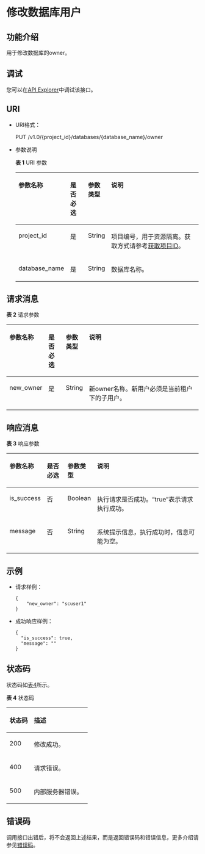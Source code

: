 # 修改数据库用户<a name="dli_02_0164"></a>

## 功能介绍<a name="sea3430ef1bf04eca94081b5ac8eaf9e0"></a>

用于修改数据库的owner。

## 调试<a name="section556523314214"></a>

您可以在[API Explorer](https://apiexplorer.developer.huaweicloud.com/apiexplorer/doc?product=DLI&api=UpdateDatabaseOwner)中调试该接口。

## URI<a name="s8a8a0607d0f64fef8c4e1772fbd12d47"></a>

-   URI格式：

    PUT /v1.0/\{project\_id\}/databases/\{database\_name\}/owner

-   参数说明

    **表 1**  URI 参数

    <a name="zh-cn_topic_0069077904_table5958585"></a>
    <table><thead align="left"><tr id="zh-cn_topic_0069077904_row4410301"><th class="cellrowborder" valign="top" width="18.051805180518052%" id="mcps1.2.5.1.1"><p id="aaf1abcbc3ede4c7b9be494924a4cae5d"><a name="aaf1abcbc3ede4c7b9be494924a4cae5d"></a><a name="aaf1abcbc3ede4c7b9be494924a4cae5d"></a>参数名称</p>
    </th>
    <th class="cellrowborder" valign="top" width="10.531053105310532%" id="mcps1.2.5.1.2"><p id="a973b60dcc55b40f0b350c8c7c0a06a35"><a name="a973b60dcc55b40f0b350c8c7c0a06a35"></a><a name="a973b60dcc55b40f0b350c8c7c0a06a35"></a>是否必选</p>
    </th>
    <th class="cellrowborder" valign="top" width="12.121212121212121%" id="mcps1.2.5.1.3"><p id="p1536216410719"><a name="p1536216410719"></a><a name="p1536216410719"></a>参数类型</p>
    </th>
    <th class="cellrowborder" valign="top" width="59.2959295929593%" id="mcps1.2.5.1.4"><p id="zh-cn_topic_0069077904_p165489262167"><a name="zh-cn_topic_0069077904_p165489262167"></a><a name="zh-cn_topic_0069077904_p165489262167"></a>说明</p>
    </th>
    </tr>
    </thead>
    <tbody><tr id="row512855414118"><td class="cellrowborder" valign="top" width="18.051805180518052%" headers="mcps1.2.5.1.1 "><p id="zh-cn_topic_0069077803_p43412436"><a name="zh-cn_topic_0069077803_p43412436"></a><a name="zh-cn_topic_0069077803_p43412436"></a>project_id</p>
    </td>
    <td class="cellrowborder" valign="top" width="10.531053105310532%" headers="mcps1.2.5.1.2 "><p id="zh-cn_topic_0069077803_p26746391"><a name="zh-cn_topic_0069077803_p26746391"></a><a name="zh-cn_topic_0069077803_p26746391"></a>是</p>
    </td>
    <td class="cellrowborder" valign="top" width="12.121212121212121%" headers="mcps1.2.5.1.3 "><p id="p173622413712"><a name="p173622413712"></a><a name="p173622413712"></a>String</p>
    </td>
    <td class="cellrowborder" valign="top" width="59.2959295929593%" headers="mcps1.2.5.1.4 "><p id="p1310472724012"><a name="p1310472724012"></a><a name="p1310472724012"></a>项目编号，用于资源隔离。获取方式请参考<a href="获取项目ID.md">获取项目ID</a>。</p>
    </td>
    </tr>
    <tr id="zh-cn_topic_0069077904_row41144912"><td class="cellrowborder" valign="top" width="18.051805180518052%" headers="mcps1.2.5.1.1 "><p id="zh-cn_topic_0069077904_p44403613"><a name="zh-cn_topic_0069077904_p44403613"></a><a name="zh-cn_topic_0069077904_p44403613"></a>database_name</p>
    </td>
    <td class="cellrowborder" valign="top" width="10.531053105310532%" headers="mcps1.2.5.1.2 "><p id="zh-cn_topic_0069077904_p39922890"><a name="zh-cn_topic_0069077904_p39922890"></a><a name="zh-cn_topic_0069077904_p39922890"></a>是</p>
    </td>
    <td class="cellrowborder" valign="top" width="12.121212121212121%" headers="mcps1.2.5.1.3 "><p id="p103621649712"><a name="p103621649712"></a><a name="p103621649712"></a>String</p>
    </td>
    <td class="cellrowborder" valign="top" width="59.2959295929593%" headers="mcps1.2.5.1.4 "><p id="p1742159183711"><a name="p1742159183711"></a><a name="p1742159183711"></a>数据库名称。</p>
    </td>
    </tr>
    </tbody>
    </table>


## 请求消息<a name="section3676952121511"></a>

**表 2**  请求参数

<a name="zh-cn_topic_0069077904_table26855138"></a>
<table><thead align="left"><tr id="zh-cn_topic_0069077904_row58561923"><th class="cellrowborder" valign="top" width="13.118811881188119%" id="mcps1.2.5.1.1"><p id="a93a2e992dc85410cbbe874f8865ad782"><a name="a93a2e992dc85410cbbe874f8865ad782"></a><a name="a93a2e992dc85410cbbe874f8865ad782"></a>参数名称</p>
</th>
<th class="cellrowborder" valign="top" width="9.653465346534654%" id="mcps1.2.5.1.2"><p id="zh-cn_topic_0069077904_p197866496166"><a name="zh-cn_topic_0069077904_p197866496166"></a><a name="zh-cn_topic_0069077904_p197866496166"></a>是否必选</p>
</th>
<th class="cellrowborder" valign="top" width="9.05940594059406%" id="mcps1.2.5.1.3"><p id="zh-cn_topic_0069077904_p197867498161"><a name="zh-cn_topic_0069077904_p197867498161"></a><a name="zh-cn_topic_0069077904_p197867498161"></a>参数类型</p>
</th>
<th class="cellrowborder" valign="top" width="68.16831683168317%" id="mcps1.2.5.1.4"><p id="zh-cn_topic_0069077904_p97864498169"><a name="zh-cn_topic_0069077904_p97864498169"></a><a name="zh-cn_topic_0069077904_p97864498169"></a>说明</p>
</th>
</tr>
</thead>
<tbody><tr id="zh-cn_topic_0069077904_row32753783"><td class="cellrowborder" valign="top" width="13.118811881188119%" headers="mcps1.2.5.1.1 "><p id="zh-cn_topic_0069077904_p35810771"><a name="zh-cn_topic_0069077904_p35810771"></a><a name="zh-cn_topic_0069077904_p35810771"></a>new_owner</p>
</td>
<td class="cellrowborder" valign="top" width="9.653465346534654%" headers="mcps1.2.5.1.2 "><p id="zh-cn_topic_0069077904_p14991335"><a name="zh-cn_topic_0069077904_p14991335"></a><a name="zh-cn_topic_0069077904_p14991335"></a>是</p>
</td>
<td class="cellrowborder" valign="top" width="9.05940594059406%" headers="mcps1.2.5.1.3 "><p id="zh-cn_topic_0069077904_p6338652"><a name="zh-cn_topic_0069077904_p6338652"></a><a name="zh-cn_topic_0069077904_p6338652"></a>String</p>
</td>
<td class="cellrowborder" valign="top" width="68.16831683168317%" headers="mcps1.2.5.1.4 "><p id="zh-cn_topic_0069077904_p43668826"><a name="zh-cn_topic_0069077904_p43668826"></a><a name="zh-cn_topic_0069077904_p43668826"></a>新owner名称。新用户必须是当前租户下的子用户。</p>
</td>
</tr>
</tbody>
</table>

## 响应消息<a name="section149587205166"></a>

**表 3**  响应参数

<a name="zh-cn_topic_0069077904_table31581451"></a>
<table><thead align="left"><tr id="zh-cn_topic_0069077904_row58930111"><th class="cellrowborder" valign="top" width="13.271327132713273%" id="mcps1.2.5.1.1"><p id="zh-cn_topic_0069077904_p166743810178"><a name="zh-cn_topic_0069077904_p166743810178"></a><a name="zh-cn_topic_0069077904_p166743810178"></a>参数名称</p>
</th>
<th class="cellrowborder" valign="top" width="11.761176117611761%" id="mcps1.2.5.1.2"><p id="p6328181315236"><a name="p6328181315236"></a><a name="p6328181315236"></a>是否必选</p>
</th>
<th class="cellrowborder" valign="top" width="12.921292129212922%" id="mcps1.2.5.1.3"><p id="a58e59e9371174764aa6e22c379bf4e23"><a name="a58e59e9371174764aa6e22c379bf4e23"></a><a name="a58e59e9371174764aa6e22c379bf4e23"></a>参数类型</p>
</th>
<th class="cellrowborder" valign="top" width="62.04620462046204%" id="mcps1.2.5.1.4"><p id="zh-cn_topic_0069077904_p867193813174"><a name="zh-cn_topic_0069077904_p867193813174"></a><a name="zh-cn_topic_0069077904_p867193813174"></a>说明</p>
</th>
</tr>
</thead>
<tbody><tr id="zh-cn_topic_0069077904_row55469345"><td class="cellrowborder" valign="top" width="13.271327132713273%" headers="mcps1.2.5.1.1 "><p id="zh-cn_topic_0069077904_p63831923"><a name="zh-cn_topic_0069077904_p63831923"></a><a name="zh-cn_topic_0069077904_p63831923"></a>is_success</p>
</td>
<td class="cellrowborder" valign="top" width="11.761176117611761%" headers="mcps1.2.5.1.2 "><p id="p1232811312313"><a name="p1232811312313"></a><a name="p1232811312313"></a>否</p>
</td>
<td class="cellrowborder" valign="top" width="12.921292129212922%" headers="mcps1.2.5.1.3 "><p id="zh-cn_topic_0069077904_p41939966"><a name="zh-cn_topic_0069077904_p41939966"></a><a name="zh-cn_topic_0069077904_p41939966"></a>Boolean</p>
</td>
<td class="cellrowborder" valign="top" width="62.04620462046204%" headers="mcps1.2.5.1.4 "><p id="p15380173521417"><a name="p15380173521417"></a><a name="p15380173521417"></a>执行请求是否成功。<span class="parmvalue" id="parmvalue10405423161014"><a name="parmvalue10405423161014"></a><a name="parmvalue10405423161014"></a>“true”</span>表示请求执行成功。</p>
</td>
</tr>
<tr id="zh-cn_topic_0069077904_row39702459"><td class="cellrowborder" valign="top" width="13.271327132713273%" headers="mcps1.2.5.1.1 "><p id="zh-cn_topic_0069077904_p61782645"><a name="zh-cn_topic_0069077904_p61782645"></a><a name="zh-cn_topic_0069077904_p61782645"></a>message</p>
</td>
<td class="cellrowborder" valign="top" width="11.761176117611761%" headers="mcps1.2.5.1.2 "><p id="p1932811319235"><a name="p1932811319235"></a><a name="p1932811319235"></a>否</p>
</td>
<td class="cellrowborder" valign="top" width="12.921292129212922%" headers="mcps1.2.5.1.3 "><p id="zh-cn_topic_0069077904_p18400731"><a name="zh-cn_topic_0069077904_p18400731"></a><a name="zh-cn_topic_0069077904_p18400731"></a>String</p>
</td>
<td class="cellrowborder" valign="top" width="62.04620462046204%" headers="mcps1.2.5.1.4 "><p id="p738093511419"><a name="p738093511419"></a><a name="p738093511419"></a>系统提示信息，执行成功时，信息可能为空。</p>
</td>
</tr>
</tbody>
</table>

## 示例<a name="section8863113771613"></a>

-   请求样例：

    ```
    {
        "new_owner": "scuser1"
    }
    ```

-   成功响应样例：

    ```
    {
      "is_success": true,
      "message": ""
    }
    ```


## 状态码<a name="sf39cfd445ad24e9e82754fcb0027179d"></a>

状态码如[表4](#tb12870f1c5f24b27abd55ca24264af36)所示。

**表 4**  状态码

<a name="tb12870f1c5f24b27abd55ca24264af36"></a>
<table><thead align="left"><tr id="r8d54231f95b14c01a5e55e95f3b2e838"><th class="cellrowborder" valign="top" width="30%" id="mcps1.2.3.1.1"><p id="ab49d21f312644072a331f43e92baf853"><a name="ab49d21f312644072a331f43e92baf853"></a><a name="ab49d21f312644072a331f43e92baf853"></a>状态码</p>
</th>
<th class="cellrowborder" valign="top" width="70%" id="mcps1.2.3.1.2"><p id="aea1d3bd107bb4c499da79a88832d256c"><a name="aea1d3bd107bb4c499da79a88832d256c"></a><a name="aea1d3bd107bb4c499da79a88832d256c"></a>描述</p>
</th>
</tr>
</thead>
<tbody><tr id="r211ad4eb571d4d938e5579998723174e"><td class="cellrowborder" valign="top" width="30%" headers="mcps1.2.3.1.1 "><p id="a3153e07b3a9749adba92599fe6628fbf"><a name="a3153e07b3a9749adba92599fe6628fbf"></a><a name="a3153e07b3a9749adba92599fe6628fbf"></a>200</p>
</td>
<td class="cellrowborder" valign="top" width="70%" headers="mcps1.2.3.1.2 "><p id="p104431642124811"><a name="p104431642124811"></a><a name="p104431642124811"></a>修改成功。</p>
</td>
</tr>
<tr id="row44937531727"><td class="cellrowborder" valign="top" width="30%" headers="mcps1.2.3.1.1 "><p id="p184941532219"><a name="p184941532219"></a><a name="p184941532219"></a>400</p>
</td>
<td class="cellrowborder" valign="top" width="70%" headers="mcps1.2.3.1.2 "><p id="p2049413539219"><a name="p2049413539219"></a><a name="p2049413539219"></a>请求错误。</p>
</td>
</tr>
<tr id="row65331212142411"><td class="cellrowborder" valign="top" width="30%" headers="mcps1.2.3.1.1 "><p id="p5537171216249"><a name="p5537171216249"></a><a name="p5537171216249"></a>500</p>
</td>
<td class="cellrowborder" valign="top" width="70%" headers="mcps1.2.3.1.2 "><p id="p953813124249"><a name="p953813124249"></a><a name="p953813124249"></a>内部服务器错误。</p>
</td>
</tr>
</tbody>
</table>

## 错误码<a name="section13596141025715"></a>

调用接口出错后，将不会返回上述结果，而是返回错误码和错误信息，更多介绍请参见[错误码](错误码.md)。


